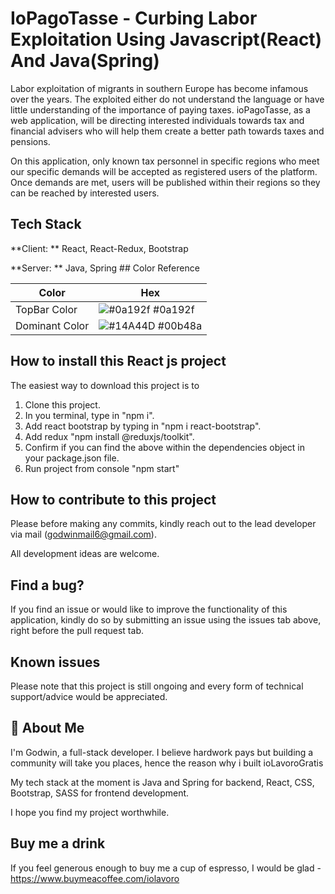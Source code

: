 # IoPagoTasse - Curbing Labor Exploitation Using Javascript(React) And Java(Spring)

Labor exploitation of migrants in southern Europe has become infamous over the years. The exploited either do not understand the language or have little understanding of the importance of paying taxes. ioPagoTasse, as a web application, will be directing interested individuals towards tax and financial advisers who will help them create a better path towards taxes and pensions.

On this application, only known tax personnel in specific regions who meet our specific demands will be accepted as registered users of the platform. Once demands are met, users will be published within their regions so they can be reached by interested users.

## Tech Stack

**Client: ** React, React-Redux, Bootstrap

**Server: ** Java, Spring ## Color Reference

| Color          | Hex                                                              |
| -------------- | ---------------------------------------------------------------- |
| TopBar Color   | ![#0a192f](https://via.placeholder.com/10/0a192f?text=+) #0a192f |
| Dominant Color | ![#14A44D](https://via.placeholder.com/10/00b48a?text=+) #00b48a |

## How to install this React js project

The easiest way to download this project is to

1. Clone this project.
2. In you terminal, type in "npm i".
3. Add react bootstrap by typing in "npm i react-bootstrap".
4. Add redux "npm install @reduxjs/toolkit".
5. Confirm if you can find the above within the dependencies object in your package.json file.
6. Run project from console "npm start"

## How to contribute to this project

Please before making any commits, kindly reach out to the lead developer via mail (godwinmail6@gmail.com).

All development ideas are welcome.

## Find a bug?

If you find an issue or would like to improve the functionality of this application, kindly do so by submitting an issue using the issues tab above, right before the pull request tab.

## Known issues

Please note that this project is still ongoing and every form of technical support/advice would be appreciated.

## 🚀 About Me

I'm Godwin, a full-stack developer. I believe hardwork pays but building a community will take you places, hence the reason why i built ioLavoroGratis

My tech stack at the moment is Java and Spring for backend, React, CSS, Bootstrap, SASS for frontend development.

I hope you find my project worthwhile.

## Buy me a drink

If you feel generous enough to buy me a cup of espresso, I would be glad - https://www.buymeacoffee.com/iolavoro
